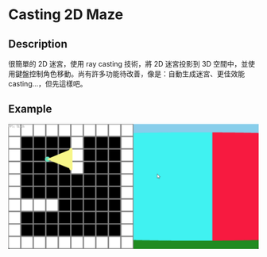 # Casting 2D Maze

## Description
很簡單的 2D 迷宮，使用 ray casting 技術，將 2D 迷宮投影到 3D 空間中，並使用鍵盤控制角色移動。尚有許多功能待改善，像是：自動生成迷宮、更佳效能casting...，但先這樣吧。

## Example
![example](https://github.com/Zhang-Yu-Bo/casting-maze/blob/main/img/maze_KvxDwSE2Q1.gif?raw=true)